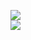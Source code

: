 [![](https://img.shields.io/badge/Made%20With-Github%20Spray-lightgrey.svg?style=for-the-badge&logo=github)](https://github.com/Annihil/github-spray#14888)  
[![](https://i.imgur.com/2DrTn0Z.gif)](https://github.com/Annihil/github-spray)